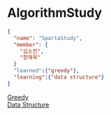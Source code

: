 # AlgorithmStudy

```json
{
  "name": "SpartaStudy",
  "member": {
    "김소진",
    "장재욱"
  }
  "learned":{"greedy"},
  "learning":{"data structure"}
}
```

 <a href="./greedy/">Greedy</a><br>
 <a href="./data_structure/">Data Structure</a>
